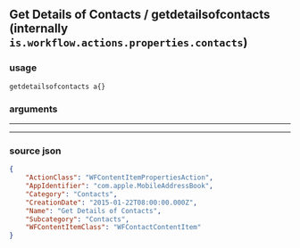
## Get Details of Contacts / getdetailsofcontacts (internally `is.workflow.actions.properties.contacts`)



### usage
```
getdetailsofcontacts a{}
```

### arguments

---



---

### source json

```json
{
	"ActionClass": "WFContentItemPropertiesAction",
	"AppIdentifier": "com.apple.MobileAddressBook",
	"Category": "Contacts",
	"CreationDate": "2015-01-22T08:00:00.000Z",
	"Name": "Get Details of Contacts",
	"Subcategory": "Contacts",
	"WFContentItemClass": "WFContactContentItem"
}
```
